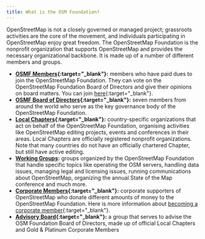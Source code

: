 ```yaml
---
title: What is the OSM Foundation?
---
```


OpenStreetMap is not a closely governed or managed project; grassroots activities are the core of the movement, and individuals participating in OpenStreetMap enjoy great freedom. The OpenStreetMap Foundation is the nonprofit organization that supports OpenStreetMap and provides the necessary organizational backbone. It is made up of a number of different members and groups.

* **[OSMF Members](https://wiki.osmfoundation.org/wiki/Membership){:target="_blank"}:** members who have paid dues to join the OpenStreetMap Foundation. They can vote on the OpenStreetMap Foundation Board of Directors and give their opinions on board matters. You can join [here](https://wiki.osmfoundation.org/wiki/Membership){:target="_blank"}.
* **[OSMF Board of Directors](https://wiki.osmfoundation.org/wiki/Officers_%26_Board){:target="_blank"}:** seven members from around the world who serve as the key governance body of the OpenStreetMap Foundation.
* **[Local Chapters](https://wiki.osmfoundation.org/wiki/Local_Chapters){:target="_blank"}:** country-specific organizations that act on behalf of the OpenStreetMap Foundation, organising activities like OpenStreetMap editing projects, events and conferences in their areas. Local Chapters are officially registered nonprofit organizations. Note that many countries do not have an officially chartered Chapter, but still have active editing.
* **[Working Groups]({{site.baseurl}}/about-osm-community/working-groups/):** groups organized by the OpenStreetMap Foundation that handle specific topics like operating the OSM servers, handling data issues, managing legal and licensing issues, running communications about OpenStreetMap, organizing the annual State of the Map conference and much more.
* **[Corporate Members](https://wiki.osmfoundation.org/wiki/Corporate_Members){:target="_blank"}:** corporate supporters of OpenStreetMap who donate different amounts of money to the OpenStreetMap Foundation. Here is more information about [becoming a corporate member](https://wiki.osmfoundation.org/wiki/Join_as_a_corporate_member){:target="_blank"}.
* **[Advisory Board](https://wiki.osmfoundation.org/wiki/Advisory_Board){:target="_blank"}:**  a group that serves to advise the OSM Foundation Board of Directors, made up of official Local Chapters and Gold & Platinum Corporate Members
